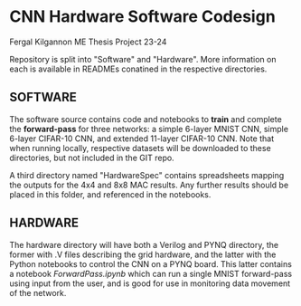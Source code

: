 # CNN Hardware Software Codesign
Fergal Kilgannon ME Thesis Project 23-24
 
Repository is split into "Software" and "Hardware". More information on each is available in READMEs conatined in the respective directories.
 
## SOFTWARE

The software source contains code and notebooks to **train** and complete the **forward-pass** for three networks: a simple 6-layer MNIST CNN, simple 6-layer CIFAR-10 CNN, and extended 11-layer CIFAR-10 CNN. Note that when running locally, respective datasets will be downloaded to these directories, but not included in the GIT repo.
 
A third directory named "HardwareSpec" contains spreadsheets mapping the outputs for the 4x4 and 8x8 MAC results. Any further results should be placed in this folder, and referenced in the notebooks.

## HARDWARE

The hardware directory will have both a Verilog and PYNQ directory, the former with .V files describing the grid hardware, and the latter with the Python notebooks to control the CNN on a PYNQ board. This latter contains a notebook *ForwardPass.ipynb* which can run a single MNIST forward-pass using input from the user, and is good for use in monitoring data movement of the network.
